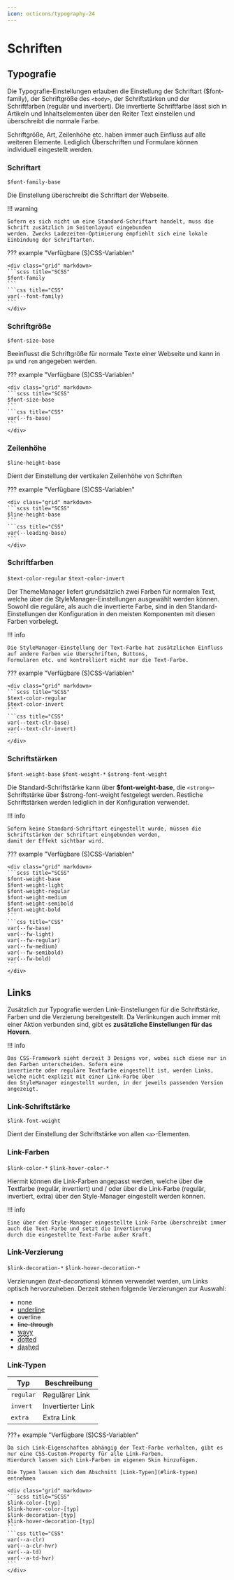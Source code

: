 ```yaml
---
icon: octicons/typography-24
---
```


# Schriften

## Typografie

Die Typografie-Einstellungen erlauben die Einstellung der Schriftart ($font-family), der Schriftgröße des `<body>`, der
Schriftstärken und der Schriftfarben (regulär und invertiert). Die invertierte Schriftfarbe lässt sich in Artikeln und
Inhaltselementen über den Reiter Text einstellen und überschreibt die normale Farbe.

Schriftgröße, Art, Zeilenhöhe etc. haben immer auch Einfluss auf alle weiteren Elemente. Lediglich Überschriften und
Formulare können individuell eingestellt werden.

### Schriftart

`$font-family-base`

Die Einstellung überschreibt die Schriftart der Webseite.

!!! warning

    Sofern es sich nicht um eine Standard-Schriftart handelt, muss die Schrift zusätzlich im Seitenlayout eingebunden
    werden. Zwecks Ladezeiten-Optimierung empfiehlt sich eine lokale Einbindung der Schriftarten.

??? example "Verfügbare (S)CSS-Variablen"

    <div class="grid" markdown>
    ```scss title="SCSS"
    $font-family
    ```
    ```css title="CSS"
    var(--font-family)
    ```
    </div>

### Schriftgröße

`$font-size-base`

Beeinflusst die Schriftgröße für normale Texte einer Webseite und kann in `px` und `rem` angegeben werden.

??? example "Verfügbare (S)CSS-Variablen"

    <div class="grid" markdown>
    ```scss title="SCSS"
    $font-size-base
    ```
    ```css title="CSS"
    var(--fs-base)
    ```
    </div>

### Zeilenhöhe

`$line-height-base`

Dient der Einstellung der vertikalen Zeilenhöhe von Schriften

??? example "Verfügbare (S)CSS-Variablen"

    <div class="grid" markdown>
    ```scss title="SCSS"
    $line-height-base
    ```
    ```css title="CSS"
    var(--leading-base)
    ```
    </div>

### Schriftfarben

`$text-color-regular` `$text-color-invert`

Der ThemeManager liefert grundsätzlich zwei Farben für normalen Text, welche über die StyleManager-Einstellungen
ausgewählt werden können.
Sowohl die reguläre, als auch die invertierte Farbe, sind in den Standard-Einstellungen der Konfiguration in den meisten
Komponenten mit diesen Farben vorbelegt.

!!! info

    Die StyleManager-Einstellung der Text-Farbe hat zusätzlichen Einfluss auf andere Farben wie Überschriften, Buttons,
    Formularen etc. und kontrolliert nicht nur die Text-Farbe.

??? example "Verfügbare (S)CSS-Variablen"

    <div class="grid" markdown>
    ```scss title="SCSS"
    $text-color-regular
    $text-color-invert
    ```
    ```css title="CSS"
    var(--text-clr-base)
    var(--text-clr-invert)
    ```
    </div>

### Schriftstärken

`$font-weight-base` `$font-weight-*` `$strong-font-weight`

Die Standard-Schriftstärke kann über **$font-weight-base**, die `<strong>`-Schriftstärke über $strong-font-weight
festgelegt werden. Restliche Schriftstärken werden lediglich in der Konfiguration verwendet.

!!! info

    Sofern keine Standard-Schriftart eingestellt wurde, müssen die Schriftstärken der Schriftart eingebunden werden,
    damit der Effekt sichtbar wird.

??? example "Verfügbare (S)CSS-Variablen"

    <div class="grid" markdown>
    ```scss title="SCSS"
    $font-weight-base
    $font-weight-light
    $font-weight-regular
    $font-weight-medium
    $font-weight-semibold
    $font-weight-bold
    ```
    ```css title="CSS"
    var(--fw-base)
    var(--fw-light)
    var(--fw-regular)
    var(--fw-medium)
    var(--fw-semibold)
    var(--fw-bold)
    ```
    </div>

## Links

Zusätzlich zur Typografie werden Link-Einstellungen für die Schriftstärke, Farben und die Verzierung bereitgestellt.
Da Verlinkungen auch immer mit einer Aktion verbunden sind, gibt es **zusätzliche Einstellungen für das Hovern**.

!!! info

    Das CSS-Framework sieht derzeit 3 Designs vor, wobei sich diese nur in den Farben unterscheiden. Sofern eine
    invertierte oder reguläre Textfarbe eingestellt ist, werden Links, welche nicht explizit mit einer Link-Farbe über
    den StyleManager eingestellt wurden, in der jeweils passenden Version angezeigt.

### Link-Schriftstärke

`$link-font-weight`

Dient der Einstellung der Schriftstärke von allen `<a>`-Elementen.

### Link-Farben

`$link-color-*` `$link-hover-color-*`

Hiermit können die Link-Farben angepasst werden, welche über die Textfarbe (regulär, invertiert) und / oder über die
Link-Farbe (regulär, invertiert, extra) über den Style-Manager eingestellt werden können.

!!! info

    Eine über den Style-Manager eingestellte Link-Farbe überschreibt immer auch die Text-Farbe und setzt die Invertierung
    durch die eingestellte Text-Farbe außer Kraft.

### Link-Verzierung

`$link-decoration-*` `$link-hover-decoration-*`

Verzierungen (*text-decorations*) können verwendet werden, um Links optisch hervorzuheben. Derzeit stehen folgende
Verzierungen zur Auswahl:

- none
- <span style="text-decoration: underline">underline</span>
- <span style="text-decoration: overline">overline</span>
- <span style="text-decoration: line-through">line-through</span>
- <span style="text-decoration: wavy underline">wavy</span>
- <span style="text-decoration: dotted underline">dotted</span>
- <span style="text-decoration: dashed underline">dashed</span>

### Link-Typen

| Typ       | Beschreibung      |
|-----------|-------------------|
| `regular` | Regulärer Link    |  
| `invert`  | Invertierter Link |  
| `extra`   | Extra Link        |

???+ example "Verfügbare (S)CSS-Variablen"

    Da sich Link-Eigenschaften abhängig der Text-Farbe verhalten, gibt es nur eine CSS-Custom-Property für alle Link-Farben.
    Hierdurch lassen sich Link-Farben im eigenen Skin hinzufügen.

    Die Typen lassen sich dem Abschnitt [Link-Typen](#link-typen) entnehmen

    <div class="grid" markdown>
    ```scss title="SCSS"
    $link-color-[typ]          
    $link-hover-color-[typ]   
    $link-decoration-[typ]  
    $link-hover-decoration-[typ]
    ```
    ```css title="CSS"
    var(--a-clr)
    var(--a-clr-hvr)
    var(--a-td)
    var(--a-td-hvr)
    ```
    </div>
